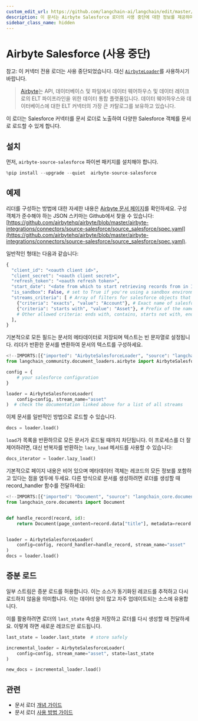```yaml
---
custom_edit_url: https://github.com/langchain-ai/langchain/edit/master/docs/docs/integrations/document_loaders/airbyte_salesforce.ipynb
description: 이 문서는 Airbyte Salesforce 로더의 사용 중단에 대한 정보를 제공하며, AirbyteLoader 사용을 권장합니다.
sidebar_class_name: hidden
---
```


# Airbyte Salesforce (사용 중단)

참고: 이 커넥터 전용 로더는 사용 중단되었습니다. 대신 [`AirbyteLoader`](/docs/integrations/document_loaders/airbyte)를 사용하시기 바랍니다.

> [Airbyte](https://github.com/airbytehq/airbyte)는 API, 데이터베이스 및 파일에서 데이터 웨어하우스 및 데이터 레이크로의 ELT 파이프라인을 위한 데이터 통합 플랫폼입니다. 데이터 웨어하우스와 데이터베이스에 대한 ELT 커넥터의 가장 큰 카탈로그를 보유하고 있습니다.

이 로더는 Salesforce 커넥터를 문서 로더로 노출하여 다양한 Salesforce 객체를 문서로 로드할 수 있게 합니다.

## 설치

먼저, `airbyte-source-salesforce` 파이썬 패키지를 설치해야 합니다.

```python
%pip install --upgrade --quiet  airbyte-source-salesforce
```


## 예제

리더를 구성하는 방법에 대한 자세한 내용은 [Airbyte 문서 페이지](https://docs.airbyte.com/integrations/sources/salesforce/)를 확인하세요. 구성 객체가 준수해야 하는 JSON 스키마는 Github에서 찾을 수 있습니다: [https://github.com/airbytehq/airbyte/blob/master/airbyte-integrations/connectors/source-salesforce/source_salesforce/spec.yaml](https://github.com/airbytehq/airbyte/blob/master/airbyte-integrations/connectors/source-salesforce/source_salesforce/spec.yaml).

일반적인 형태는 다음과 같습니다:
```python
{
  "client_id": "<oauth client id>",
  "client_secret": "<oauth client secret>",
  "refresh_token": "<oauth refresh token>",
  "start_date": "<date from which to start retrieving records from in ISO format, e.g. 2020-10-20T00:00:00Z>",
  "is_sandbox": False, # set to True if you're using a sandbox environment
  "streams_criteria": [ # Array of filters for salesforce objects that should be loadable
    {"criteria": "exacts", "value": "Account"}, # Exact name of salesforce object
    {"criteria": "starts with", "value": "Asset"}, # Prefix of the name
    # Other allowed criteria: ends with, contains, starts not with, ends not with, not contains, not exacts
  ],
}
```


기본적으로 모든 필드는 문서의 메타데이터로 저장되며 텍스트는 빈 문자열로 설정됩니다. 리더가 반환한 문서를 변환하여 문서의 텍스트를 구성하세요.

```python
<!--IMPORTS:[{"imported": "AirbyteSalesforceLoader", "source": "langchain_community.document_loaders.airbyte", "docs": "https://api.python.langchain.com/en/latest/document_loaders/langchain_community.document_loaders.airbyte.AirbyteSalesforceLoader.html", "title": "Airbyte Salesforce (Deprecated)"}]-->
from langchain_community.document_loaders.airbyte import AirbyteSalesforceLoader

config = {
    # your salesforce configuration
}

loader = AirbyteSalesforceLoader(
    config=config, stream_name="asset"
)  # check the documentation linked above for a list of all streams
```


이제 문서를 일반적인 방법으로 로드할 수 있습니다.

```python
docs = loader.load()
```


`load`가 목록을 반환하므로 모든 문서가 로드될 때까지 차단됩니다. 이 프로세스를 더 잘 제어하려면, 대신 반복자를 반환하는 `lazy_load` 메서드를 사용할 수 있습니다:

```python
docs_iterator = loader.lazy_load()
```


기본적으로 페이지 내용은 비어 있으며 메타데이터 객체는 레코드의 모든 정보를 포함하고 있다는 점을 염두에 두세요. 다른 방식으로 문서를 생성하려면 로더를 생성할 때 record_handler 함수를 전달하세요:

```python
<!--IMPORTS:[{"imported": "Document", "source": "langchain_core.documents", "docs": "https://api.python.langchain.com/en/latest/documents/langchain_core.documents.base.Document.html", "title": "Airbyte Salesforce (Deprecated)"}]-->
from langchain_core.documents import Document


def handle_record(record, id):
    return Document(page_content=record.data["title"], metadata=record.data)


loader = AirbyteSalesforceLoader(
    config=config, record_handler=handle_record, stream_name="asset"
)
docs = loader.load()
```


## 증분 로드

일부 스트림은 증분 로드를 허용합니다. 이는 소스가 동기화된 레코드를 추적하고 다시 로드하지 않음을 의미합니다. 이는 데이터 양이 많고 자주 업데이트되는 소스에 유용합니다.

이를 활용하려면 로더의 `last_state` 속성을 저장하고 로더를 다시 생성할 때 전달하세요. 이렇게 하면 새로운 레코드만 로드됩니다.

```python
last_state = loader.last_state  # store safely

incremental_loader = AirbyteSalesforceLoader(
    config=config, stream_name="asset", state=last_state
)

new_docs = incremental_loader.load()
```


## 관련

- 문서 로더 [개념 가이드](/docs/concepts/#document-loaders)
- 문서 로더 [사용 방법 가이드](/docs/how_to/#document-loaders)